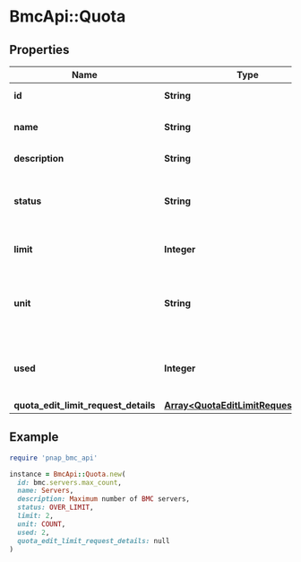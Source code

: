 # BmcApi::Quota

## Properties

| Name | Type | Description | Notes |
| ---- | ---- | ----------- | ----- |
| **id** | **String** | The ID of the Quota. |  |
| **name** | **String** | The name of the Quota. |  |
| **description** | **String** | The Quota description. |  |
| **status** | **String** | The status of the quota resource usage. |  |
| **limit** | **Integer** | The limit set for the quota. |  |
| **unit** | **String** | Unit of the quota type. Supported values are &#39;COUNT&#39; and &#39;GB&#39;. |  |
| **used** | **Integer** | The quota used expressed as a number. |  |
| **quota_edit_limit_request_details** | [**Array&lt;QuotaEditLimitRequestDetails&gt;**](QuotaEditLimitRequestDetails.md) |  | [readonly] |

## Example

```ruby
require 'pnap_bmc_api'

instance = BmcApi::Quota.new(
  id: bmc.servers.max_count,
  name: Servers,
  description: Maximum number of BMC servers,
  status: OVER_LIMIT,
  limit: 2,
  unit: COUNT,
  used: 2,
  quota_edit_limit_request_details: null
)
```

